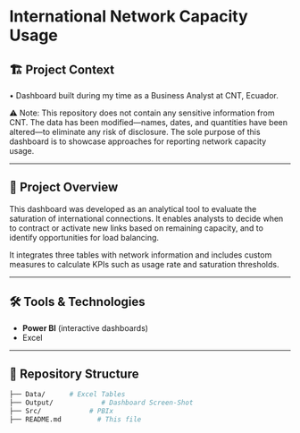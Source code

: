# International Network Capacity Usage

## 🏗️ Project Context

•	Dashboard built during my time as a Business Analyst at CNT, Ecuador.

⚠️ Note: This repository does not contain any sensitive information from CNT. The data has been modified—names, dates, and quantities have been altered—to eliminate any risk of disclosure. The sole purpose of this dashboard is to showcase approaches for reporting network capacity usage.

---

## 📌 Project Overview

This dashboard was developed as an analytical tool to evaluate the saturation of international connections. It enables analysts to decide when to contract or activate new links based on remaining capacity, and to identify opportunities for load balancing.

It integrates three tables with network information and includes custom measures to calculate KPIs such as usage rate and saturation thresholds.

---

## 🛠 Tools & Technologies  
- **Power BI** (interactive dashboards)
- Excel  

---

## 📂 Repository Structure  
```bash
├── Data/      # Excel Tables
├── Output/            # Dashboard Screen-Shot
├── Src/            # PBIx
├── README.md         # This file
```